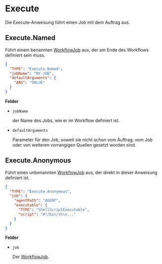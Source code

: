 # Execute

Die Execute-Anweisung führt einen Job mit dem Auftrag aus.

## Execute.Named

Führt einem benannten [WorkflowJob](../WorkflowJob.md) aus,
der am Ende des Workflows definiert sein muss.

```json
{
  "TYPE": "Execute.Named",
  "jobName": "MY-JOB",
  "defaultArguments": {
    "ARG": "VALUE"
  }
}
```

**Felder**

* `jobName`

  der Name des Jobs, wie er im Workflow definiert ist.

* `defaultArguments`

  Parameter für den Job,
  soweit sie nicht schon vom Auftrag, vom Job oder von weiteren vorrangigen Quellen
  gesetzt worden sind.


## Execute.Anonymous

Führt einen unbenannten [WorkflowJob](../WorkflowJob.md) aus,
der direkt in dieser Anweisung definiert ist.

```json
{
  "TYPE": "Execute.Anonymous",
  "job": {
    "agentPath": "AGENT",
    "executable": {
      "TYPE": "ShellScriptExecutable",
      "script": "#!/bin/sh\n..."
    }
  }
}
```

**Felder**

* `job`

  Der [WorkflowJob](../WorkflowJob.md).
